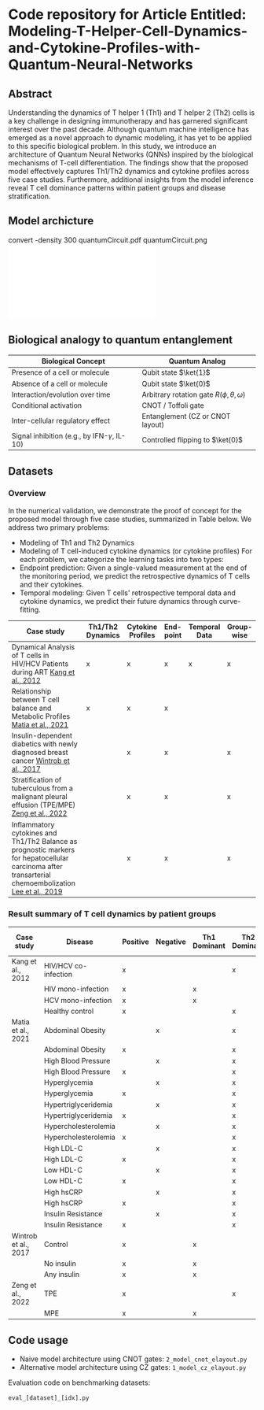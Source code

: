 # Code repository for Article Entitled: Modeling-T-Helper-Cell-Dynamics-and-Cytokine-Profiles-with-Quantum-Neural-Networks
## Abstract
Understanding the dynamics of T helper 1 (Th1) and T helper 2 (Th2) cells is a key challenge in designing immunotherapy and has garnered significant interest over the past decade. Although quantum machine intelligence has emerged as a novel approach to dynamic modeling, it has yet to be applied to this specific biological problem. In this study, we introduce an architecture of Quantum Neural Networks (QNNs) inspired by the biological mechanisms of T-cell differentiation. The findings show that the proposed model effectively captures Th1/Th2 dynamics and cytokine profiles across five case studies. Furthermore, additional insights from the model inference reveal T cell dominance patterns within patient groups and disease stratification.

## Model archicture
convert -density 300 quantumCircuit.pdf quantumCircuit.png
![Quantum Circuit](quantumCircuit.pdf)

## Biological analogy to quantum entanglement

| **Biological Concept**                                       | **Quantum Analog**                         |
|--------------------------------------------------------------|---------------------------------------------|
| Presence of a cell or molecule                               | Qubit state $\ket{1}$                       |
| Absence of a cell or molecule                                | Qubit state $\ket{0}$                       |
| Interaction/evolution over time                              | Arbitrary rotation gate $R(\phi,\theta,\omega)$ |
| Conditional activation                                       | CNOT / Toffoli gate                         |
| Inter-cellular regulatory effect                             | Entanglement (CZ or CNOT layout)           |
| Signal inhibition (e.g., by IFN-$\gamma$, IL-10)             | Controlled flipping to $\ket{0}$           |

## Datasets
### Overview
In the numerical validation, we demonstrate the proof of concept for the proposed model through five case studies, summarized in Table below. We address two primary problems:
- Modeling of Th1 and Th2 Dynamics
- Modeling of T cell-induced cytokine dynamics (or cytokine profiles)
For each problem, we categorize the learning tasks into two types:
- Endpoint prediction: Given a single-valued measurement at the end of the monitoring period, we predict the retrospective dynamics of T cells and their cytokines.
- Temporal modeling: Given T cells' retrospective temporal data and cytokine dynamics, we predict their future dynamics through curve-fitting.

| **Case study** | **Th1/Th2 Dynamics** | **Cytokine Profiles** | **End-point** | **Temporal Data** | **Group-wise** |
|----------------|----------------------|------------------------|----------------|-------------------|----------------|
| Dynamical Analysis of T cells in HIV/HCV Patients during ART [Kang et al., 2012](#) | x | x | x | x | x |
| Relationship between T cell balance and Metabolic Profiles [Matia et al., 2021](#) | x | x | x |   |   |
| Insulin-dependent diabetics with newly diagnosed breast cancer [Wintrob et al., 2017](#) |   | x | x |   | x |
| Stratification of tuberculous from a malignant pleural effusion (TPE/MPE) [Zeng et al., 2022](#) |   | x | x |   | x |
| Inflammatory cytokines and Th1/Th2 Balance as prognostic markers for hepatocellular carcinoma after transarterial chemoembolization [Lee et al., 2019](#) |   | x | x |   | x |


### Result summary of T cell dynamics by patient groups

| **Case study**         | **Disease**            | **Positive** | **Negative** | **Th1 Dominant** | **Th2 Dominant** | **Th1/Th2 Ratio Range** |
|------------------------|------------------------|--------------|--------------|------------------|------------------|--------------------------|
| Kang et al., 2012      | HIV/HCV co-infection   | x            |              |                  | x                | [0, 1.2]                 |
|                        | HIV mono-infection     | x            |              | x                |                  | [0, 1.2]                 |
|                        | HCV mono-infection     | x            |              | x                |                  | [1, 5]                   |
|                        | Healthy control        | x            |              |                  | x                | [0, 1]                   |
| Matia et al., 2021     | Abdominal Obesity      |              | x            |                  | x                | [0, 1]                   |
|                        | Abdominal Obesity      | x            |              |                  | x                | [0, 1.5]                 |
|                        | High Blood Pressure    |              | x            |                  | x                | [0, 1]                   |
|                        | High Blood Pressure    | x            |              |                  | x                | [0, 1.5]                 |
|                        | Hyperglycemia          |              | x            |                  | x                | [0, 0.8]                 |
|                        | Hyperglycemia          | x            |              |                  | x                | [0, 0.8]                 |
|                        | Hypertriglyceridemia   |              | x            |                  | x                | [0, 0.8]                 |
|                        | Hypertriglyceridemia   | x            |              |                  | x                | [0, 2]                   |
|                        | Hypercholesterolemia   |              | x            |                  | x                | [0, 0.8]                 |
|                        | Hypercholesterolemia   | x            |              |                  | x                | [0, 2]                   |
|                        | High LDL-C             |              | x            |                  | x                | [0, 0.8]                 |
|                        | High LDL-C             | x            |              |                  | x                | [0, 1]                   |
|                        | Low HDL-C              |              | x            |                  | x                | [0, 1.2]                 |
|                        | Low HDL-C              | x            |              |                  | x                | [0, 0.8]                 |
|                        | High hsCRP             |              | x            |                  | x                | [0, 0.8]                 |
|                        | High hsCRP             | x            |              |                  | x                | [0, 1.6]                 |
|                        | Insulin Resistance     |              | x            |                  | x                | [0, 1]                   |
|                        | Insulin Resistance     | x            |              |                  | x                | [0, 1.5]                 |
| Wintrob et al., 2017   | Control                | x            |              | x                |                  | [0, 1.2]                 |
|                        | No insulin             | x            |              | x                |                  | [1, 5]                   |
|                        | Any insulin            | x            |              | x                |                  | [1, 5]                   |
| Zeng et al., 2022      | TPE                    | x            |              |                  | x                | [0, 1]                   |
|                        | MPE                    | x            |              | x                |                  | [1, 7]                   |

## Code usage
- Naive model architecture using CNOT gates: `2_model_cnot_elayout.py`
- Alternative model architecture using CZ gates: `1_model_cz_elayout.py`

Evaluation code on benchmarking datasets:
```python
eval_[dataset]_[idx].py
```
